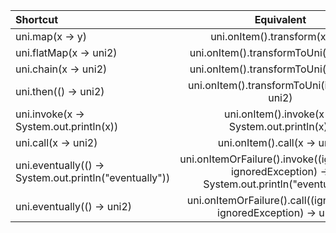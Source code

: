 
| Shortcut | Equivalent |
| :------------- | :----------: |
| uni.map(x -> y) | uni.onItem().transform(x -> y)|
| uni.flatMap(x -> uni2) | uni.onItem().transformToUni(x -> uni2) |
| uni.chain(x -> uni2) | uni.onItem().transformToUni(x -> uni2) |
| uni.then(() -> uni2) | uni.onItem().transformToUni(ignored -> uni2) |
| uni.invoke(x -> System.out.println(x)) | uni.onItem().invoke(x -> System.out.println(x))|
| uni.call(x -> uni2) | uni.onItem().call(x -> uni2)|
| uni.eventually(() -> System.out.println("eventually")) | uni.onItemOrFailure().invoke((ignoredItem, ignoredException) -> System.out.println("eventually"))
| uni.eventually(() -> uni2) | uni.onItemOrFailure().call((ignoredItem, ignoredException) -> uni2) |
